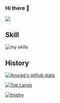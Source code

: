### Hi there 👋

[![](https://komarev.com/ghpvc/?username=takuuum&style=flat)](https://github.com/antonkomarev/github-profile-views-counter)

## Skill
<img alt="my skills" src="https://skillicons.dev/icons?theme=light&perline=8&i=go,py,kotlin,js,html,css,gcp,firebase,git,kubernetes,docker,mysql" />

## History

[![Anurag's github stats](https://github-readme-stats-clone-nine.vercel.app/api?username=takuuum&count_private=true)](https://github.com/anuraghazra/github-readme-stats)

[![Top Langs](https://github-readme-stats-clone-nine.vercel.app/api/top-langs/?username=takuuum&count_private=true)](https://github.com/anuraghazra/github-readme-stats)

[![trophy](https://github-readme-stats-clone-nine.vercel.app/?username=takuuum&count_private=true)](https://github.com/ryo-ma/github-profile-trophy)
